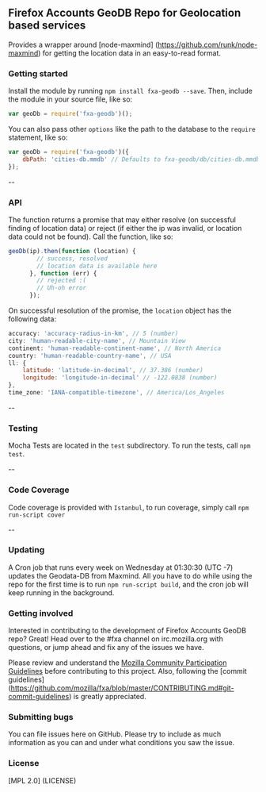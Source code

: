 ## Firefox Accounts GeoDB Repo for Geolocation based services
Provides a wrapper around [node-maxmind] (https://github.com/runk/node-maxmind) for getting the location data in an easy-to-read format.

### Getting started
Install the module by running `npm install fxa-geodb --save`. Then, include the module in your source file, like so:

```JavaScript
var geoDb = require('fxa-geodb')();
```

You can also pass other `options` like the path to the database to the `require` statement, like so:

```JavaScript
var geoDb = require('fxa-geodb')({
	dbPath: 'cities-db.mmdb' // Defaults to fxa-geodb/db/cities-db.mmdb
});
```


--
### API
The function returns a promise that may either resolve (on successful finding of location data) or reject (if either the ip was invalid, or location data could not be found). Call the function, like so:

```JavaScript
geoDb(ip).then(function (location) {
        // success, resolved
        // location data is available here
      }, function (err) {
        // rejected :(
        // Uh-oh error
      });
```

On successful resolution of the promise, the `location` object has the following data:

```JavaScript
accuracy: 'accuracy-radius-in-km', // 5 (number)
city: 'human-readable-city-name', // Mountain View
continent: 'human-readable-continent-name', // North America
country: 'human-readable-country-name', // USA
ll: {
    latitude: 'latitude-in-decimal', // 37.386 (number)
    longitude: 'longitude-in-decimal' // -122.0838 (number)
},
time_zone: 'IANA-compatible-timezone', // America/Los_Angeles 
```
--

### Testing
Mocha Tests are located in the `test` subdirectory. To run the tests, call `npm test`.


--
### Code Coverage
Code coverage is provided with `Istanbul`, to run coverage, simply call `npm run-script cover`

--
### Updating
A Cron job that runs every week on Wednesday at 01:30:30 (UTC -7) updates the Geodata-DB from Maxmind. 
All you have to do while using the repo for the first time is to run `npm run-script build`, and the cron job will keep running in the background.
 
### Getting involved

Interested in contributing to the development of Firefox Accounts GeoDB repo?  Great! Head over to the #fxa channel on irc.mozilla.org with questions, or jump ahead and fix any of the issues we have.

Please review and understand the [Mozilla Community Participation Guidelines](https://www.mozilla.org/en-US/about/governance/policies/participation/) before contributing to this project. Also, following the [commit guidelines] (https://github.com/mozilla/fxa/blob/master/CONTRIBUTING.md#git-commit-guidelines) is greatly appreciated.

### Submitting bugs
You can file issues here on GitHub. Please try to include as much information as you can and under what conditions you saw the issue.
 
### License

[MPL 2.0] (LICENSE)